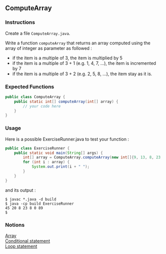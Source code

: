 ## ComputeArray

### Instructions

Create a file `ComputeArray.java`.

Write a function `computeArray` that returns an array computed using the array of integer as parameter as followed : 
- if the item is a multiple of 3, the item is multiplied by 5
- if the item is a multiple of 3 + 1 (e.g. 1, 4, 7, ...), the item is incremented by 7
- if the item is a multiple of 3 + 2 (e.g. 2, 5, 8, ...), the item stay as it is.

### Expected Functions
```java
public class ComputeArray {
    public static int[] computeArray(int[] array) {
        // your code here
    }
}
```

### Usage

Here is a possible ExerciseRunner.java to test your function : 
```java
public class ExerciseRunner {
    public static void main(String[] args) {
        int[] array = ComputeArray.computeArray(new int[]{9, 13, 8, 23, 1, 0, 89});
        for (int i : array) {
            System.out.print(i + " ");
        }
    }
}
```

and its output :
```shell
$ javac *.java -d build
$ java -cp build ExerciseRunner 
45 20 8 23 8 0 89 
$ 
```

### Notions
[Array](https://docs.oracle.com/javase/tutorial/java/nutsandbolts/arrays.html)  
[Conditional statement](https://docs.oracle.com/javase/tutorial/java/nutsandbolts/if.html)  
[Loop statement](https://docs.oracle.com/javase/tutorial/java/nutsandbolts/for.html)